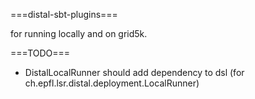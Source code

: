 ===distal-sbt-plugins===

for running locally and on grid5k.

===TODO===
* DistalLocalRunner should add dependency to dsl (for ch.epfl.lsr.distal.deployment.LocalRunner)
